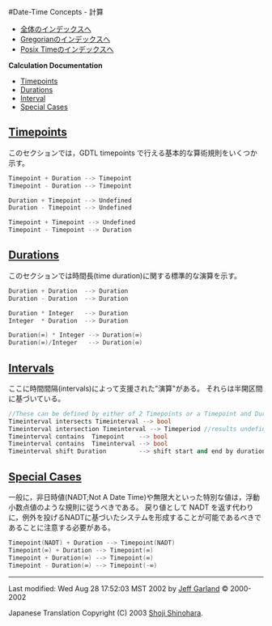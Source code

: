 #Date-Time Concepts - 計算

- [全体のインデックスへ](../date_time.md)
- [Gregorianのインデックスへ](gregorian.md)
- [Posix Timeのインデックスへ](posix_time.md)

**Calculation Documentation**

- [Timepoints](#timepoints)
- [Durations](#durations)
- [Interval](#interval)
- [Special Cases](#special-cases)

## <a name="timepoints" href="#timepoints">Timepoints</a>

このセクションでは，GDTL timepoints で行える基本的な算術規則をいくつか示す。

```cpp
Timepoint + Duration --> Timepoint
Timepoint - Duration --> Timepoint

Duration + Timepoint --> Undefined 
Duration - Timepoint --> Undefined

Timepoint + Timepoint --> Undefined
Timepoint - Timepoint --> Duration
```

## <a name="durations" href="#durations">Durations</a>
このセクションでは時間長(time duration)に関する標準的な演算を示す。

```cpp
Duration + Duration  --> Duration
Duration - Duration  --> Duration

Duration * Integer   --> Duration  
Integer  * Duration  --> Duration  

Duration(∞) * Integer --> Duration(∞) 
Duration(∞)/Integer   --> Duration(∞) 
```

## <a name="interval" href="#interval">Intervals</a>
ここに時間間隔(intervals)によって支援された"演算"がある。 それらは半開区間に基づいている。

```cpp
//These can be defined by either of 2 Timepoints or a Timepoint and Duration
Timeinterval intersects Timeinterval --> bool
Timeinterval intersection Timeinterval --> Timeperiod //results undefined if no intersection 
Timeinterval contains  Timepoint    --> bool
Timeinterval contains  Timeinterval --> bool  
Timeinterval shift Duration         --> shift start and end by duration amount
```


## <a name="special-cases" href="#special-cases">Special Cases</a>
一般に，非日時値(NADT;Not A Date Time)や無限大といった特別な値は，浮動小数点値のような規則に従うべきである。 戻り値として NADT を返す代わりに，例外を投げるNADTに基づいたシステムを形成することが可能であるべきであることに注意する必要がある。

```cpp
Timepoint(NADT) + Duration --> Timepoint(NADT)
Timepoint(∞) + Duration --> Timepoint(∞)
Timepoint + Duration(∞) --> Timepoint(∞)
Timepoint - Duration(∞) --> Timepoint(-∞)
```

***
Last modified: Wed Aug 28 17:52:03 MST 2002 by [Jeff Garland](mailto:jeff@crystalclearsoftware.com) © 2000-2002 

Japanese Translation Copyright (C) 2003 [Shoji Shinohara](mailto:sshino@cppll.jp).


